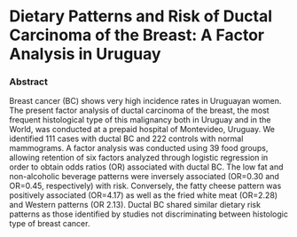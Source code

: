 # Dietary Patterns and Risk of Ductal Carcinoma of the Breast: A Factor Analysis in Uruguay

### Abstract

Breast cancer (BC) shows very high incidence rates in Uruguayan women. The present factor analysis of ductal carcinoma of the breast, the most frequent histological type of this malignancy both in Uruguay and in the World, was conducted at a prepaid hospital of Montevideo, Uruguay. We identified 111 cases with ductal BC and 222 controls with normal mammograms. A factor analysis was conducted using 39 food groups, allowing retention of six factors analyzed through logistic regression in order to obtain odds ratios (OR) associated with ductal BC. The low fat and non-alcoholic beverage patterns were inversely associated (OR=0.30 and OR=0.45, respectively) with risk. Conversely, the fatty cheese pattern was positively associated (OR=4.17) as well as the fried white meat (OR=2.28) and Western patterns (OR 2.13). Ductal BC shared similar dietary risk patterns as those identified by studies not discriminating between histologic type of breast cancer.